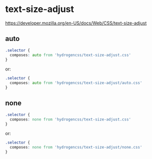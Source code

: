 # text-size-adjust

https://developer.mozilla.org/en-US/docs/Web/CSS/text-size-adjust

## auto
```css
.selector {
  composes: auto from 'hydrogencss/text-size-adjust.css'
}
```

or:
```css
.selector {
  composes: auto from 'hydrogencss/text-size-adjust/auto.css'
}
```

## none
```css
.selector {
  composes: none from 'hydrogencss/text-size-adjust.css'
}
```

or:
```css
.selector {
  composes: none from 'hydrogencss/text-size-adjust/none.css'
}
```

